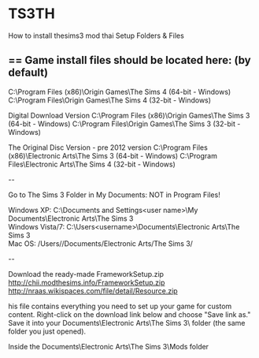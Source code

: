 # TS3TH
How to install thesims3 mod thai
Setup Folders & Files

==
Game install files should be located here: (by default)
--
C:\Program Files (x86)\Origin Games\The Sims 4 (64-bit - Windows)
C:\Program Files\Origin Games\The Sims 4 (32-bit - Windows)

Digital Download Version
C:\Program Files (x86)\Origin Games\The Sims 3 (64-bit - Windows)
C:\Program Files\Origin Games\The Sims 3 (32-bit - Windows)

The Original Disc Version - pre 2012 version
C:\Program Files (x86)\Electronic Arts\The Sims 3 (64-bit - Windows)
C:\Program Files\Electronic Arts\The Sims 4 (32-bit - Windows)


--

Go to The Sims 3 Folder in My Documents: NOT in Program Files!

Windows XP: C:\Documents and Settings\<user name>\My Documents\Electronic Arts\The Sims 3\
Windows Vista/7: C:\Users\<username>\Documents\Electronic Arts\The Sims 3\
Mac OS: /Users/<username>/Documents/Electronic Arts/The Sims 3/

--

Download the ready-made FrameworkSetup.zip 
http://chii.modthesims.info/FrameworkSetup.zip
http://nraas.wikispaces.com/file/detail/Resource.zip

his file contains everything you need to set up your game for custom content. Right-click on the download link below and choose "Save link as." Save it into your Documents\Electronic Arts\The Sims 3\ folder (the same folder you just opened).

Inside the Documents\Electronic Arts\The Sims 3\Mods folder
